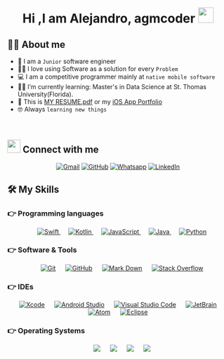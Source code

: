 <h1 align="center">Hi ,I am Alejandro, agmcoder <img src="https://media.giphy.com/media/hvRJCLFzcasrR4ia7z/giphy.gif" width="35"></h1>






## :sassy_man:  About me
- :school: I am a `Junior` software engineer
- :technologist: I love using Software as a solution for every `Problem` 
- :computer: I am a competitive programmer mainly at `native mobile software`
- :student: I’m currently learning: Master's in Data Science at St. Thomas University(Florida).
- :thinking: This is [MY RESUME.pdf](https://drive.google.com/file/d/12Yv9hinpDxJ-cw9KsjPxM3Tls9QlaoY5/view?usp=sharing) or my [iOS App Portfolio](https://github.com/agmcoder/Portfolio_SwiftUI)
- :nerd_face: Always `learning new things`


<br>



## <img src="https://media.giphy.com/media/iY8CRBdQXODJSCERIr/giphy.gif" width="30px"> Connect with me
<p align="center">
	<a href="mailto:agmcoder@gmail.com"><img img src="https://img.shields.io/badge/gmail-%23EA4335.svg?style=plastic&logo=gmail&logoColor=white" alt="Gmail"/></a>
	<a href="https://github.com/agmcoder"><img src="https://img.shields.io/badge/github-%23181717.svg?style=plastic&logo=github&logoColor=white" alt="GitHub"/></a>
	<a href="https://wa.me/34628852554"><img src="https://img.shields.io/badge/whatsapp-%2325D366.svg?style=plastic&logo=whatsapp&logoColor=white" alt="Whatsapp"/></a>
	<a href="https://www.linkedin.com/in/alejandro-gomez-martin/"><img src="https://img.shields.io/badge/linkedin-%230A66C2.svg?style=plastic&logo=linkedin&logoColor=white" alt="LinkedIn"/></a>
	<!--<a href="https://www.facebook.com/7oSkaaa"><img src="https://img.shields.io/badge/facebook-%231877F2.svg?style=plastic&logo=facebook&logoColor=white" alt="Facebook"/></a>-->
	<!--<a href="https://www.instagram.com/ahmed_7oskaa/"><img src="https://img.shields.io/badge/instagram-%23E4405F.svg?style=plastic&logo=instagram&logoColor=white" alt="Instagram"/></a>-->
	<!--<a href="https://msng.link/o/?ahmed.7oskaa=sc"><img src="https://img.shields.io/badge/snapchat-%23FFFC00.svg?style=plastic&logo=snapchat&logoColor=black" alt="Snap Chat"/></a>-->
</p>




## 🛠️ My Skills

### 👉 Programming languages

<p align="center">   
  &emsp;
  
  <a href="https://developer.apple.com/swift/" target="_blank">
     <img alt="Swift" src="https://img.shields.io/twitter/url?color=red&label=Swif&logo=swift&style=plastic&url=https%3A%2F%2Fkotlinlang.org%2F">
  </a>
  &emsp;
  
  <a href="https://kotlinlang.org/" target="_blank">
     <img alt="Kotlin" src="https://img.shields.io/twitter/url?color=blueviolet&label=Kotlin&logo=kotlin&logoColor=blueviolet&style=plastic&url=https%3A%2F%2Fdeveloper.android.com%2Fkotlin%3Fgclid%3DCjwKCAjw9e6SBhB2EiwA5myr9khFnjVkRxsB5oxVtmuMpHMla_7UHd9npIdFUJY1XBdFzwqcLmdyPhoCKJIQAvD_BwE%26gclsrc%3Daw.ds">
  </a>
  &emsp;
  <a href="https://developer.mozilla.org/en-US/docs/Web/JavaScript" target="_blank"> 
     <img alt="JavaScript" src="https://img.shields.io/badge/JavaScript%20-%23F7DF1E.svg?style=plastic&logo=javascript&logoColor=black">
   </a>
  &emsp;
  <a href="https://www.java.com" target="_blank"> 
    <img alt="Java" src="https://img.shields.io/badge/Java-%23007396.svg?style=plastic&logo=java&logoColor=white">
  </a>
  &emsp;
   <a href="https://www.python.org" target="_blank">
    <img alt="Python" src="https://img.shields.io/badge/Python%20-%2314354C.svg?style=plastic&logo=python&logoColor=white">
  </a>
</p>

 ### 👉 Software & Tools
 
<p align="center">
  &emsp;
    <a href="#"><img alt="Git" src="https://img.shields.io/badge/Git%20-%23F05033.svg?style=plastic&logo=git&logoColor=white"></a>
  &emsp;
    <a href="#"><img alt="GitHub" src="https://img.shields.io/badge/github-%23181717.svg?style=plastic&logo=github&logoColor=white"></a>
  &emsp;
    <a href="#"><img alt="Mark Down" src="https://img.shields.io/badge/Markdown-000000?style=plastic&logo=markdown&logoColor=white"></a>
  &emsp;
    <a href="#"><img alt="Stack Overflow" src="https://img.shields.io/badge/-Stack%20Overflow-FE7A16?style=plastic&logo=stack-overflow&logoColor=white"></a>
</p>

 ### 👉 IDEs
 
<p align="center">
  &emsp;
    <a href="#"><img alt="Xcode" src="https://img.shields.io/twitter/url?color=gray&label=Xcode&logo=xcode&style=plastic&url=https%3A%2F%2Fdeveloper.apple.com%2Fxcode%2F"></a>
  &emsp;
    <a href="#"><img alt="Android Studio" src="https://img.shields.io/twitter/url?color=gray&label=Android%20Studio&logo=android%20studio&style=plastic&url=https%3A%2F%2Fdeveloper.android.com%2Fstudio%3Fgclid%3DCjwKCAjw9e6SBhB2EiwA5myr9go_JNmtMfLEX2pgGvXXq1Qe16UK0Xjexwr5KZ8n18WhvfysY-dOBRoC904QAvD_BwE%26gclsrc%3Daw.ds"></a>
  &emsp;
    <a href="#"><img alt="Visual Studio Code" src="https://img.shields.io/badge/Visual%20Studio%20Code-0078d7.svg?style=plastic&logo=visual-studio-code&logoColor=white"></a>
  &emsp;
    <a href="#"><img alt="JetBrain" src="https://img.shields.io/badge/jetbrains-%23000000.svg?style=plastic&logo=jetbrains&logoColor=white" /></a>
  &emsp;
    <a href="#"><img alt="Atom" src="https://img.shields.io/badge/atom-%2366595C.svg?&style=plastic&logo=atom&logoColor=white" /></a>
  &emsp;
    <a href="#"><img alt="Eclipse" src="https://img.shields.io/badge/eclipse%20ide-%232C2255.svg?&style=plastic&logo=eclipse%20ide&logoColor=white" /></a>
</p>


 ### 👉 Operating Systems
 
<p align="center">
  &emsp;
    <a href="#"><img src="https://img.shields.io/badge/Linux-FCC624?style=plastic&logo=linux&logoColor=black"></a>
  &emsp;
    <a href="#"><img src="https://img.shields.io/badge/Ubuntu-E95420?style=plastic&logo=ubuntu&logoColor=white"></a>
  &emsp;
    <a href="#"><img src="https://img.shields.io/badge/Windows-0078D6?style=plastic&logo=windows&logoColor=white"></a>
  &emsp;
    <a href="#"><img src="https://img.shields.io/twitter/url?color=gray&label=Kali%20Linux&logo=kali%20linux&logoColor=white&style=plastic&url=https%3A%2F%2Fwww.kali.org%2F" /></a>	  
</p>

<br/>

